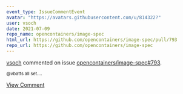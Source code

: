 ```yaml
---
event_type: IssueCommentEvent
avatar: "https://avatars.githubusercontent.com/u/814322?"
user: vsoch
date: 2021-07-09
repo_name: opencontainers/image-spec
html_url: https://github.com/opencontainers/image-spec/pull/793
repo_url: https://github.com/opencontainers/image-spec
---
```


<a href='https://github.com/vsoch' target='_blank'>vsoch</a> commented on issue <a href='https://github.com/opencontainers/image-spec/pull/793' target='_blank'>opencontainers/image-spec#793</a>.

<small>@vbatts all set....</small>

<a href='https://github.com/opencontainers/image-spec/pull/793' target='_blank'>View Comment</a>